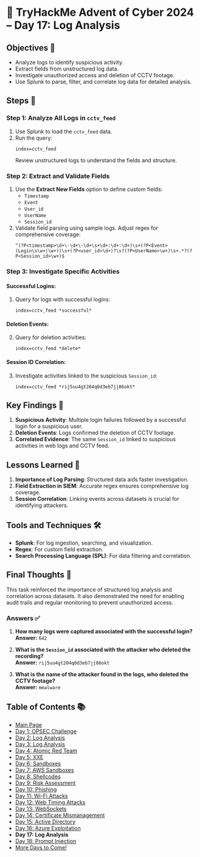 # 🎄 TryHackMe Advent of Cyber 2024 – Day 17: Log Analysis

## Objectives 🎯
- Analyze logs to identify suspicious activity.  
- Extract fields from unstructured log data.  
- Investigate unauthorized access and deletion of CCTV footage.  
- Use Splunk to parse, filter, and correlate log data for detailed analysis.  

## Steps 🚀

### Step 1: Analyze All Logs in `cctv_feed`
1. Use Splunk to load the `cctv_feed` data.
2. Run the query:
   ```
   index=cctv_feed
   ```
   Review unstructured logs to understand the fields and structure.

### Step 2: Extract and Validate Fields  
1. Use the **Extract New Fields** option to define custom fields:
   - `Timestamp`
   - `Event`
   - `User_id`
   - `UserName`
   - `Session_id`
2. Validate field parsing using sample logs. Adjust regex for comprehensive coverage:
   ```
   ^(?P<timestamp>\d+\-\d+\-\d+\s+\d+:\d+:\d+)\s+(?P<Event>(Login\s\w+|\w+))\s+(?P<user_id>\d+)?\s?(?P<UserName>\w+)\s+.*?(?P<Session_id>\w+)$
   ```

### Step 3: Investigate Specific Activities  
#### Successful Logins:
1. Query for logs with successful logins:
   ```
   index=cctv_feed *successful*
   ```

#### Deletion Events:
2. Query for deletion activities:
   ```
   index=cctv_feed *delete*
   ```

#### Session ID Correlation:
3. Investigate activities linked to the suspicious `Session_id`:
   ```
   index=cctv_feed *rij5uu4gt204q0d3eb7jj86okt*
   ```

## Key Findings 🔑

1. **Suspicious Activity**: Multiple login failures followed by a successful login for a suspicious user.
2. **Deletion Events**: Logs confirmed the deletion of CCTV footage.
3. **Correlated Evidence**: The same `Session_id` linked to suspicious activities in web logs and CCTV feed.

## Lessons Learned 🌟

1. **Importance of Log Parsing**: Structured data aids faster investigation.
2. **Field Extraction in SIEM**: Accurate regex ensures comprehensive log coverage.
3. **Session Correlation**: Linking events across datasets is crucial for identifying attackers.

## Tools and Techniques 🛠️

- **Splunk**: For log ingestion, searching, and visualization.
- **Regex**: For custom field extraction.
- **Search Processing Language (SPL)**: For data filtering and correlation.


## Final Thoughts 🎁
This task reinforced the importance of structured log analysis and correlation across datasets. It also demonstrated the need for enabling audit trails and regular monitoring to prevent unauthorized access.

### Answers ✅

1. **How many logs were captured associated with the successful login?**  
   **Answer:** `642`

2. **What is the `Session_id` associated with the attacker who deleted the recording?**  
   **Answer:** `rij5uu4gt204q0d3eb7jj86okt`

3. **What is the name of the attacker found in the logs, who deleted the CCTV footage?**  
   **Answer:** `mmalware`

## Table of Contents 📚

- [Main Page](README.md)
- [Day 1: OPSEC Challenge](day1.md)
- [Day 2: Log Analysis](day2.md)
- [Day 3: Log Analysis](day3.md)
- [Day 4: Atomic Red Team](day4.md)
- [Day 5: XXE](day5.md)
- [Day 6: Sandboxes](day6.md)
- [Day 7: AWS Sandboxes](day7.md)
- [Day 8: Shellcodes](day8.md)
- [Day 9: Risk Assessment](day9.md)
- [Day 10: Phishing](day_10.md)
- [Day 11: Wi-Fi Attacks](day_11.md)
- [Day 12: Web Timing Attacks](day_12.md)
- [Day 13: WebSockets](day_13.md)
- [Day 14: Certificate Mismanagement](day_14.md)
- [Day 15: Active Directory](day_15.md)
- [Day 16: Azure Exploitation](day_16.md)
- **Day 17: Log Analysis**
- [Day 18: Prompt Injection](day_18.md)
- [More Days to Come!](#)

